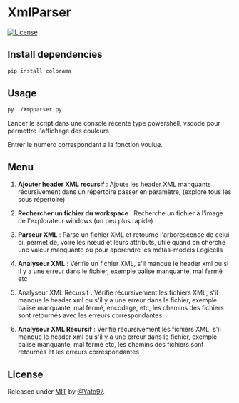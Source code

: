 # XmlParser
<a href="#license"><img src="https://img.shields.io/badge/License-MIT-green" alt="License"></a>

## Install dependencies

```bash
pip install colorama
```

## Usage

```bash
py ./Xmpparser.py
```

Lancer le script dans une console récente type powershell, vscode pour permettre l'affichage des couleurs

Entrer le numéro correspondant a la fonction voulue.

## Menu

1) **Ajouter header XML recursif** : Ajoute les header XML manquants récursivement dans un répertoire passer en paramètre, (explore tous les sous répertoire)

2) **Rechercher un fichier du workspace** : Recherche un fichier a l'image de l'explorateur windows (un peu plus rapide)

3) **Parseur XML** : Parse un fichier XML et retourne l'arborescence de celui-ci, permet de, voire les nœud et leurs attributs, utile quand on cherche une valeur manquante ou pour apprendre les métas-models Logicells      

4) **Analyseur XML** : Vérifie un fichier XML, s'il manque le header xml ou si il y a une erreur dans le fichier, exemple balise manquante, mal fermé etc

5) Analyseur XML Récursif : Vérifie récursivement les fichiers XML, s'il manque le header xml ou s'il y a une erreur dans le fichier, exemple balise manquante, mal fermé, encodage, etc, les chemins des fichiers sont retournés avec les erreurs correspondantes

6) **Analyseur XML Récursif** : Vérifie récursivement les fichiers XML, s'il manque le header xml ou s'il y a une erreur dans le fichier, exemple balise manquante, mal fermé etc, les chemins des fichiers sont retournés et les erreurs correspondantes

## License
Released under <a href="/LICENSE">MIT</a> by <a href="https://github.com/Yato97">@Yato97</a>.